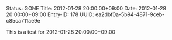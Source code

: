 Status: GONE
Title: 2012-01-28 20:00:00+09:00
Date: 2012-01-28 20:00:00+09:00
Entry-ID: 178
UUID: ea2dbf0a-5b94-4871-9ceb-c85ca711ae9e

This is a test for 2012-01-28 20:00:00+09:00

